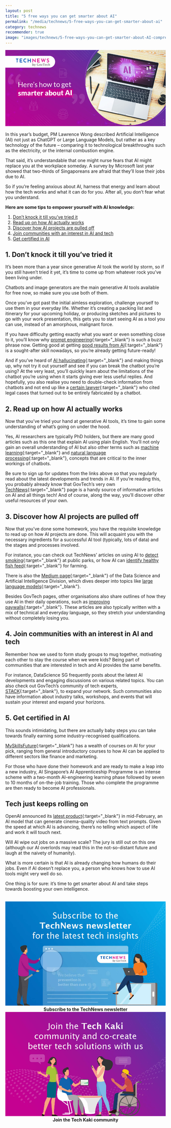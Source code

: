 ```yaml
---
layout: post
title: "5 free ways you can get smarter about AI"
permalink: "/media/technews/5-free-ways-you-can-get-smarter-about-ai"
category: technews
recommender: true
image: "images/technews/5-free-ways-you-can-get-smarter-about-AI-compressed.jpg"
---
```


![5 free ways you can get smarter about AI.](/images/technews/5-free-ways-you-can-get-smarter-about-AI-compressed.jpg)

In this year’s budget, PM Lawrence Wong described Artificial Intelligence (AI) not just as ChatGPT or Large Language Models, but rather as a key technology of the future – comparing it to technological breakthroughs such as the electricity, or the internal combustion engine.

That said, it’s understandable that one might nurse fears that AI might replace you at the workplace someday. A survey by Microsoft last year showed that two-thirds of Singaporeans are afraid that they’ll lose their jobs due to AI.

So if you’re feeling anxious about AI, harness that energy and learn about how the tech works and what it can do for you. After all, you don’t fear what you understand.

**Here are some tips to empower yourself with AI knowledge:**
1. [Don’t knock it till you’ve tried it](/media/technews/5-free-ways-you-can-get-smarter-about-ai#1-dont-knock-it-till-youve-tried-it)
2. [Read up on how AI actually works](/media/technews/5-free-ways-you-can-get-smarter-about-ai#2-read-up-on-how-ai-actually-works)
3. [Discover how AI projects are pulled off](/media/technews/5-free-ways-you-can-get-smarter-about-ai#3-discover-how-ai-projects-are-pulled-off)
4. [Join communities with an interest in AI and tech](/media/technews/5-free-ways-you-can-get-smarter-about-ai#4-join-communities-with-an-interest-in-ai-and-tech)
5. [Get certified in AI](/media/technews/5-free-ways-you-can-get-smarter-about-ai#5-get-certified-in-ai)

## 1. Don’t knock it till you’ve tried it

It’s been more than a year since generative AI took the world by storm, so if you still haven’t tried it yet, it’s time to come up from whatever rock you’ve been living under.

Chatbots and image generators are the main generative AI tools available for free now, so make sure you use both of them.

Once you’ve got past the initial aimless exploration, challenge yourself to use them in your everyday life. Whether it’s creating a packing list and itinerary for your upcoming holiday, or producing sketches and pictures to go with your work presentation, this gets you to start seeing AI as a tool you can use, instead of an amorphous, malignant force.

If you have difficulty getting exactly what you want or even something close to it, you’ll know why [prompt engineering](https://www.ibm.com/topics/prompt-engineering){:target="_blank"} is such a buzz phrase now. Getting good at getting [good results from AI](https://www.nytimes.com/2023/05/25/technology/ai-chatbot-chatgpt-prompts.html){:target="_blank"} is a sought-after skill nowadays, so you’re already getting future-ready!

And if you’ve heard of [AI hallucinating](https://apnews.com/article/artificial-intelligence-hallucination-chatbots-chatgpt-falsehoods-ac4672c5b06e6f91050aa46ee731bcf4){:target="_blank"} and making things up, why not try it out yourself and see if you can break the chatbot you’re using? At the very least, you’ll quickly learn about the limitations of the chatbot you’re using when it starts giving ever less useful replies. And hopefully, you also realise you need to double-check information from chatbots and not end up like a [certain lawyer](https://www.nytimes.com/2023/06/08/nyregion/lawyer-chatgpt-sanctions.html){:target="_blank"} who cited legal cases that turned out to be entirely fabricated by a chatbot.

## 2. Read up on how AI actually works

Now that you’ve tried your hand at generative AI tools, it’s time to gain some understanding of what’s going on under the hood. 

Yes, AI researchers are typically PhD holders, but there are many good articles such as this one that explain AI using plain English. You’ll not only gain an overall understanding of AI but also other terms such as [machine learning](https://www.youtube.com/watch?v=Gv9_4yMHFhI&list=PLblh5JKOoLUICTaGLRoHQDuF_7q2GfuJF){:target="_blank"} and [natural language processing](https://www.ibm.com/topics/natural-language-processing){:target="_blank"}, concepts that are critical to the inner workings of chatbots. 

Be sure to sign up for updates from the links above so that you regularly read about the latest developments and trends in AI. If you’re reading this, you probably already know that GovTech’s very own [TechNews](https://www.tech.gov.sg/media/technews/){:target="_blank"} page is a handy source of informative articles on AI and all things tech! And of course, along the way, you’ll discover other useful resources of your own.

## 3. Discover how AI projects are pulled off

Now that you’ve done some homework, you have the requisite knowledge to read up on how AI projects are done. This will acquaint you with the necessary ingredients for a successful AI tool (typically, lots of data) and the stages and processes involved.

For instance, you can check out TechNews’ articles on using AI to [detect smoking](https://www.tech.gov.sg/media/technews/clearing-the-air-using-tech-to-keep-our-environment-smoke-free){:target="_blank"} at public parks, or how AI can [identify healthy fish feed](https://www.tech.gov.sg/media/technews/how-ai-and-a-camera-phone-help-keep-food-on-our-tables){:target="_blank"} for farming.

There is also the [Medium page](https://medium.com/dsaid-govtech){:target="_blank"} of the Data Science and Artificial Intelligence Division, which dives deeper into topics like [large language models](https://medium.com/dsaid-govtech/productionising-large-language-models-in-government-0fbf3909311b){:target="_blank"}.

Besides GovTech pages, other organisations also share outlines of how they use AI in their daily operations, such as [improving paywalls](https://open.nytimes.com/how-the-new-york-times-uses-machine-learning-to-make-its-paywall-smarter-e5771d5f46f8){:target="_blank"}. These articles are also typically written with a mix of technical and everyday language, so they stretch your understanding without completely losing you.

## 4. Join communities with an interest in AI and tech 

Remember how we used to form study groups to mug together, motivating each other to stay the course when we were kids? Being part of communities that are interested in tech and AI provides the same benefits. 

For instance, DataScience SG frequently posts about the latest AI developments and engaging discussions on various related topics. You can also check out GovTech’s community of tech experts, [STACK](https://www.developer.tech.gov.sg/communities/stack-x-meetups/overview.html){:target="_blank"}, to expand your network. Such communities also have information about industry talks, workshops, and events that will sustain your interest and expand your horizons.

## 5. Get certified in AI

This sounds intimidating, but there are actually baby steps you can take towards finally earning some industry-recognised qualifications. 

[MySkillsFuture](https://www.myskillsfuture.gov.sg/content/portal/en/index.html){:target="_blank"} has a wealth of courses on AI for your pick, ranging from general introductory courses to how AI can be applied to different sectors like finance and marketing. 

For those who have done their homework and are ready to make a leap into a new industry, AI Singapore’s AI Apprenticeship Programme is an intense scheme with a two-month AI-engineering learning phase followed by seven to 10 months of on-the-job training. Those who complete the programme are then ready to become AI professionals.

## Tech just keeps rolling on

OpenAI announced its [latest product](https://openai.com/sora){:target="_blank"} in mid-February, an AI model that can generate cinema-quality video from text prompts. Given the speed at which AI is advancing, there’s no telling which aspect of life and work it will touch next. 

Will AI wipe out jobs on a massive scale? The jury is still out on this one (although our AI overlords may read this in the not-so-distant future and laugh at the naivety of humanity). 

What is more certain is that AI is already changing how humans do their jobs. Even if AI doesn’t replace you, a person who knows how to use AI tools might very well do so. 

One thing is for sure: it’s time to get smarter about AI and take steps towards boosting your own intelligence.






<br>

<div class="row">
  <div class="col" style="text-align: center">
    <a href="https://go.gov.sg/tnblog-to-tnsub" target="_blank">	 	    
      <img src="/images/technews/TN_footer.png" alt="Subscribe to the TechNews newsletter" /></a>
    <figcaption><b>Subscribe to the TechNews newsletter</b></figcaption>
  </div>

  <div class="col" style="text-align: center">
    <a href="https://go.gov.sg/tnblog-to-tkcommunity" target="_blank">		  
      <img src="/images/technews/TK_footer.png" alt="Join the Tech Kaki community" /></a>
    <figcaption><b>Join the Tech Kaki community</b></figcaption>
  </div>

